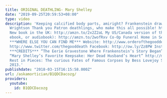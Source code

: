 ```yaml
---
title: ORIGINAL DEATHLING- Mary Shelley
date: "2019-09-25T20:59:53+08:00"
type: video
description: 'Keeping calcified body parts, amiright? Frankenstein drawings by Bernie
  Wrightson Thank you Patron deathlings, who make this all possible! http://www.patreon.com/thegooddeath
  New book in the UK: http://amzn.to/2x2Z2aL My US/Canada version of the book (hardcover,
  ebook, or audiobook): http://amzn.to/2wofRxv Co-Op Funeral Home in Seattle: http://funerals.coop/
  ***WHERE ELSE YOU CAN FIND ME*** Website: http://www.orderofthegooddeath.com Twitter:
  http://www.twitter.com/thegooddeath Facebook: http://ow.ly/Zz8PW Instagram: http://www.instagram.com/thegooddeath
  ***CREDITS*** “The Eerie Gravestone Where Frankenstein’s Story Began” http://time.com/5133735/wollstonecraft-grave-mary-shelley-frankenstein/
  “Mary Shelley’s Favorite Keepsake: Her Dead Husband’s Heart” http://mentalfloss.com/article/65624/mary-shelleys-favorite-keepsake-her-dead-husbands-heart
  Rest in Pieces: The curious Fates of Famous Corpses by Bess Lovejoy Simon & Schuster,
  2013.'
publishdate: "2018-03-15T16:15:58.000Z"
url: /askamortician/B1QDCDacozg/
providers:
  youtube:
    id: B1QDCDacozg
---
```

